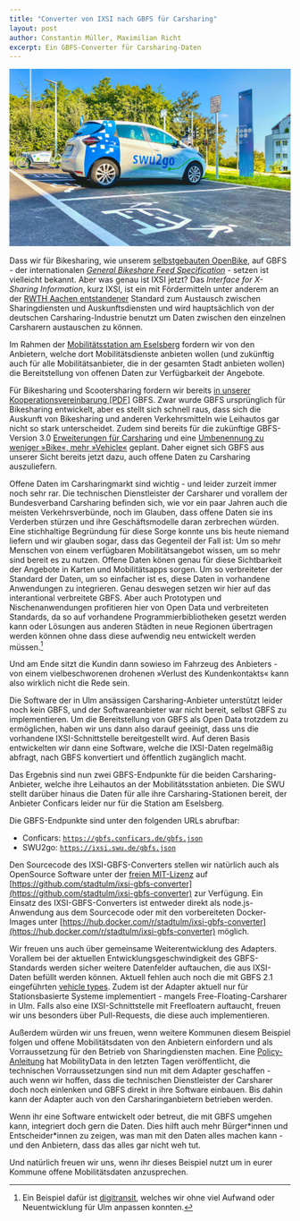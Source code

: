 ```yaml
---
title: "Converter von IXSI nach GBFS für Carsharing"
layout: post
author: Constantin Müller, Maximilian Richt
excerpt: Ein GBFS-Converter für Carsharing-Daten
---
```


![Carsharingauto an der Mobilitätsstation am Eselsberg in Ulm](/assets/images/blog/20210903-carsharing.jpg)

Dass wir für Bikesharing, wie unserem [selbstgebauten OpenBike](https://ulm.dev/projects/openbike/), auf GBFS - der internationalen [_General Bikeshare Feed Specification_](https://github.com/NABSA/gbfs) - setzen ist vielleicht bekannt. Aber was genau ist IXSI jetzt? Das _Interface for X-Sharing Information_, kurz IXSI, ist ein mit Fördermitteln unter anderem an der [RWTH Aachen entstandener](https://www.researchgate.net/publication/277020604_IXSI_-_Interface_for_X-Sharing_Information) Standard zum Austausch zwischen Sharingdiensten und Auskunftsdiensten und wird hauptsächlich von der deutschen Carsharing-Industrie benutzt um Daten zwischen den einzelnen Carsharern austauschen zu können.

Im Rahmen der [Mobilitätsstation am Eselsberg](https://www.zukunftsstadt-ulm.de/eselsberg/mobilitaets-station) fordern wir von den Anbietern, welche dort Mobilitätsdienste anbieten wollen (und zukünftig auch für alle Mobilitätsanbieter, die in der gesamten Stadt anbieten wollen) die Bereitstellung von offenen Daten zur Verfügbarkeit der Angebote.

Für Bikesharing und Scootersharing fordern wir bereits [in unserer Kooperationsvereinbarung [PDF]](https://www.ulm.de/-/media/ulm/vgv/vp/downloads/escooter/kooperationsvereinbarung-fr-etretrollersharing-in-ulm.pdf) GBFS. Zwar wurde GBFS ursprünglich für Bikesharing entwickelt, aber es stellt sich schnell raus, dass sich die Auskunft von Bikesharing und anderen Verkehrsmitteln wie Leihautos gar nicht so stark unterscheidet. Zudem sind bereits für die zukünftige GBFS-Version 3.0 [Erweiterungen für Carsharing](https://github.com/NABSA/gbfs/pull/350) und eine [Umbenennung zu weniger »Bike«, mehr »Vehicle«](https://github.com/NABSA/gbfs/pull/354) geplant. Daher eignet sich GBFS aus unserer Sicht bereits jetzt dazu, auch offene Daten zu Carsharing auszuliefern.

Offene Daten im Carsharingmarkt sind wichtig - und leider zurzeit immer noch sehr rar. Die technischen Dienstleister der Carsharer und vorallem der Bundesverband Carsharing befinden sich, wie vor ein paar Jahren auch die meisten Verkehrsverbünde, noch im Glauben, dass offene Daten sie ins Verderben stürzen und ihre Geschäftsmodelle daran zerbrechen würden.
Eine stichhaltige Begründung für diese Sorge konnte uns bis heute niemand liefern und wir glauben sogar, dass das Gegenteil der Fall ist:
Um so mehr Menschen von einem verfügbaren Mobilitätsangebot wissen, um so mehr sind bereit es zu nutzen. Offene Daten könen genau für diese Sichtbarkeit der Angebote in Karten und Mobilitätsapps sorgen. Um so verbreiteter der Standard der Daten, um so einfacher ist es, diese Daten in vorhandene Anwendungen zu integrieren. Genau deswegen setzen wir hier auf das interantional verbreitete GBFS. Aber auch Prototypen und Nischenanwendungen profitieren hier von Open Data und verbreiteten Standards, da so auf vorhandene Programmierbibliotheken gesetzt werden kann oder Lösungen aus anderen Städten in neue Regionen übertragen werden können ohne dass diese aufwendig neu entwickelt werden müssen.[^digitransit]

Und am Ende sitzt die Kundin dann sowieso im Fahrzeug des Anbieters - von einem vielbeschworenen drohenen »Verlust des Kundenkontakts« kann also wirklich nicht die Rede sein.

Die Software der in Ulm ansässigen Carsharing-Anbieter unterstützt leider noch kein GBFS, und der Softwareanbieter war nicht bereit, selbst GBFS zu implementieren. Um die Bereitstellung von GBFS als Open Data trotzdem zu ermöglichen, haben wir uns dann also darauf geeinigt, dass uns die vorhandene IXSI-Schnittstelle bereitgestellt wird. Auf deren Basis entwickelten wir dann eine Software, welche die IXSI-Daten regelmäßig abfragt, nach GBFS konvertiert und öffentlich zugänglich macht.

Das Ergebnis sind nun zwei GBFS-Endpunkte für die beiden Carsharing-Anbieter, welche ihre Leihautos an der Mobilitätsstation anbieten. Die SWU stellt darüber hinaus die Daten für alle ihre Carsharing-Stationen bereit, der Anbieter Conficars leider nur für die Station am Eselsberg.

Die GBFS-Endpunkte sind unter den folgenden URLs abrufbar:
* Conficars: [`https://gbfs.conficars.de/gbfs.json`](https://gbfs.conficars.de/gbfs.json)
* SWU2go: [`https://ixsi.swu.de/gbfs.json`](https://ixsi.swu.de/gbfs.json)

Den Sourcecode des IXSI-GBFS-Converters stellen wir natürlich auch als OpenSource Software  unter der [freien MIT-Lizenz](https://github.com/stadtulm/ixsi-gbfs-converter/blob/main/LICENSE) auf [https://github.com/stadtulm/ixsi-gbfs-converter](https://github.com/stadtulm/ixsi-gbfs-converter) zur Verfügung.
Ein Einsatz des IXSI-GBFS-Converters ist entweder direkt als node.js-Anwendung aus dem Sourcecode oder mit den vorbereiteten Docker-Images unter [https://hub.docker.com/r/stadtulm/ixsi-gbfs-converter](https://hub.docker.com/r/stadtulm/ixsi-gbfs-converter) möglich.

Wir freuen uns auch über gemeinsame Weiterentwicklung des Adapters. Vorallem bei der aktuellen Entwicklungsgeschwindigkeit des GBFS-Standards werden sicher weitere Datenfelder auftauchen, die aus IXSI-Daten befüllt werden können. Aktuell fehlen auch noch die mit GBFS 2.1 eingeführten [vehicle types](https://github.com/NABSA/gbfs/blob/v2.2/gbfs.md#vehicle_typesjson-added-in-v21). Zudem ist der Adapter aktuell nur für Stationsbasierte Systeme implementiert - mangels Free-Floating-Carsharer in Ulm. Falls also eine IXSI-Schnittstelle mit Freefloatern auftaucht, freuen wir uns besonders über Pull-Requests, die diese auch implementieren.

Außerdem würden wir uns freuen, wenn weitere Kommunen diesem Beispiel folgen und offene Mobilitätsdaten von den Anbietern einfordern und als Vorraussetzung für den Betrieb von Sharingdiensten machen. Eine [Policy-Anleitung](https://mobilitydata.org/gbfs-and-shared-mobility-data-policy-in-europe/) hat MobilityData in den letzten Tagen veröffentlicht, die technischen Vorraussetzungen sind nun mit dem Adapter geschaffen - auch wenn wir hoffen, dass die technischen Dienstleister der Carsharer doch noch einlenken und GBFS direkt in ihre Software einbauen. Bis dahin kann der Adapter auch von den Carsharinganbietern betrieben werden.

Wenn ihr eine Software entwickelt oder betreut, die mit GBFS umgehen kann, integriert doch gern die Daten. Dies hilft auch mehr Bürger\*innen und Entscheider\*innen zu zeigen, was man mit den Daten alles machen kann - und den Anbietern, dass das alles gar nicht weh tut.

Und natürlich freuen wir uns, wenn ihr dieses Beispiel nutzt um in eurer Kommune offene Mobilitätsdaten anzusprechen.


[^digitransit]: Ein Beispiel dafür ist [digitransit](https://ulm.dev/projects/digitransit/), welches wir ohne viel Aufwand oder Neuentwicklung für Ulm anpassen konnten.

